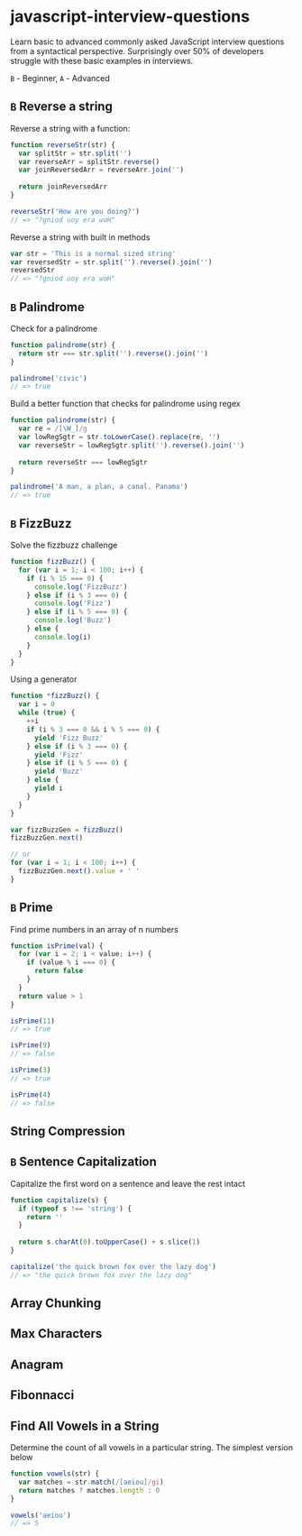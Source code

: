 # javascript-interview-questions
Learn basic to advanced commonly asked JavaScript interview questions from a syntactical perspective. Surprisingly over 50% of developers
struggle with these basic examples in interviews.

`B` - Beginner, `A` - Advanced

## `B` Reverse a string
Reverse a string with a function:

```javascript
function reverseStr(str) {
  var splitStr = str.split('')
  var reverseArr = splitStr.reverse()
  var joinReversedArr = reverseArr.join('')
  
  return joinReversedArr
}

reverseStr('How are you doing?')
// => "?gniod uoy era woH"
```

Reverse a string with built in methods

```javascript
var str = 'This is a normal sized string'
var reversedStr = str.split('').reverse().join('')
reversedStr
// => "?gniod uoy era woH"
```

## `B` Palindrome
Check for a palindrome

```javascript
function palindrome(str) {
  return str === str.split('').reverse().join('')
}

palindrome('civic')
// => true
```

Build a better function that checks for palindrome using regex

```javascript
function palindrome(str) {
  var re = /[\W_]/g
  var lowRegSgtr = str.toLowerCase().replace(re, '')
  var reverseStr = lowRegSgtr.split('').reverse().join('')
  
  return reverseStr === lowRegSgtr
}

palindrome('A man, a plan, a canal. Panama')
// => true
```

## `B` FizzBuzz
Solve the fizzbuzz challenge

```javascript
function fizzBuzz() {
  for (var i = 1; i < 100; i++) {
    if (i % 15 === 0) {
      console.log('FizzBuzz')
    } else if (i % 3 === 0) {
      console.log('Fizz')
    } else if (i % 5 === 0) {
      console.log('Buzz')
    } else {
      console.log(i)
    }
  }
}
```

Using a generator

```javascript
function *fizzBuzz() {
  var i = 0
  while (true) {
    ++i
    if (i % 3 === 0 && i % 5 === 0) {
      yield 'Fizz Buzz'
    } else if (i % 3 === 0) {
      yield 'Fizz'
    } else if (i % 5 === 0) {
      yield 'Buzz'
    } else {
      yield i
    }
  }
}

var fizzBuzzGen = fizzBuzz()
fizzBuzzGen.next()

// or
for (var i = 1; i < 100; i++) {
  fizzBuzzGen.next().value + ' '
}
```

## `B` Prime
Find prime numbers in an array of n numbers

```javascript
function isPrime(val) {
  for (var i = 2; i < value; i++) {
    if (value % i === 0) {
      return false
    }
  }
  return value > 1
}

isPrime(11)
// => true

isPrime(9)
// => false

isPrime(3)
// => true

isPrime(4)
// => false
```

## String Compression

## `B` Sentence Capitalization
Capitalize the first word on a sentence and leave the rest intact

```javascript
function capitalize(s) {
  if (typeof s !== 'string') {
    return ''
  }
  
  return s.charAt(0).toUpperCase() + s.slice(1)
}

capitalize('the quick brown fox over the lazy dog')
// => "the quick brown fox over the lazy dog"
```

## Array Chunking

## Max Characters

## Anagram

## Fibonnacci

## Find All Vowels in a String
Determine the count of all vowels in a particular string. The simplest version below

```javascript
function vowels(str) {
  var matches = str.match(/[aeiou]/gi)
  return matches ? matches.length : 0
}

vowels('aeiou')
// => 5
```
